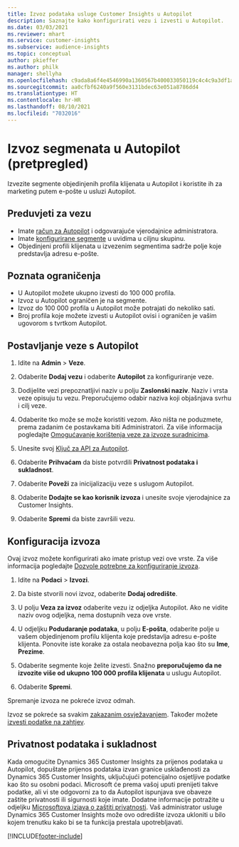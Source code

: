 ```yaml
---
title: Izvoz podataka usluge Customer Insights u Autopilot
description: Saznajte kako konfigurirati vezu i izvesti u Autopilot.
ms.date: 03/03/2021
ms.reviewer: mhart
ms.service: customer-insights
ms.subservice: audience-insights
ms.topic: conceptual
author: pkieffer
ms.author: philk
manager: shellyha
ms.openlocfilehash: c9ada8a6f4e4546990a1360567b400033050119c4c4c9a3df1af8fcaab75e157
ms.sourcegitcommit: aa0cfbf6240a9f560e3131bdec63e051a8786dd4
ms.translationtype: HT
ms.contentlocale: hr-HR
ms.lasthandoff: 08/10/2021
ms.locfileid: "7032016"
---
```

# <a name="export-segments-to-autopilot-preview"></a>Izvoz segmenata u Autopilot (pretpregled)

Izvezite segmente objedinjenih profila klijenata u Autopilot i koristite ih za marketing putem e-pošte u usluzi Autopilot. 

## <a name="prerequisites-for-a-connection"></a>Preduvjeti za vezu

-   Imate [račun za Autopilot](https://www.autopilothq.com/) i odgovarajuće vjerodajnice administratora.
-   Imate [konfigurirane segmente](segments.md) u uvidima u ciljnu skupinu.
-   Objedinjeni profili klijenata u izvezenim segmentima sadrže polje koje predstavlja adresu e-pošte.

## <a name="known-limitations"></a>Poznata ograničenja

- U Autopilot možete ukupno izvesti do 100 000 profila.
- Izvoz u Autopilot ograničen je na segmente.
- Izvoz do 100 000 profila u Autopilot može potrajati do nekoliko sati. 
- Broj profila koje možete izvesti u Autopilot ovisi i ograničen je vašim ugovorom s tvrtkom Autopilot.

## <a name="set-up-connection-to-autopilot"></a>Postavljanje veze s Autopilot

1. Idite na **Admin** > **Veze**.

1. Odaberite **Dodaj vezu** i odaberite **Autopilot** za konfiguriranje veze.

1. Dodijelite vezi prepoznatljivi naziv u polju **Zaslonski naziv**. Naziv i vrsta veze opisuju tu vezu. Preporučujemo odabir naziva koji objašnjava svrhu i cilj veze.

1. Odaberite tko može se može koristiti vezom. Ako ništa ne poduzmete, prema zadanim će postavkama biti Administratori. Za više informacija pogledajte [Omogućavanje korištenja veze za izvoze suradnicima](connections.md#allow-contributors-to-use-a-connection-for-exports).

3. Unesite svoj [Ključ za API za Autopilot](https://autopilot.docs.apiary.io/#).

1. Odaberite **Prihvaćam** da biste potvrdili **Privatnost podataka i sukladnost**.

1. Odaberite **Poveži** za inicijalizaciju veze s uslugom Autopilot.

1. Odaberite **Dodajte se kao korisnik izvoza** i unesite svoje vjerodajnice za Customer Insights.

1. Odaberite **Spremi** da biste završili vezu.

## <a name="configure-an-export"></a>Konfiguracija izvoza

Ovaj izvoz možete konfigurirati ako imate pristup vezi ove vrste. Za više informacija pogledajte [Dozvole potrebne za konfiguriranje izvoza](export-destinations.md#set-up-a-new-export).

1. Idite na **Podaci** > **Izvozi**.

1. Da biste stvorili novi izvoz, odaberite **Dodaj odredište**.

1. U polju **Veza za izvoz** odaberite vezu iz odjeljka Autopilot. Ako ne vidite naziv ovog odjeljka, nema dostupnih veza ove vrste.

3. U odjeljku **Podudaranje podataka**, u polju **E-pošta**, odaberite polje u vašem objedinjenom profilu klijenta koje predstavlja adresu e-pošte klijenta. Ponovite iste korake za ostala neobavezna polja kao što su **Ime**, **Prezime**.

1. Odaberite segmente koje želite izvesti. Snažno **preporučujemo da ne izvozite više od ukupno 100 000 profila klijenata** u uslugu Autopilot. 

1. Odaberite **Spremi**.

Spremanje izvoza ne pokreće izvoz odmah.

Izvoz se pokreće sa svakim [zakazanim osvježavanjem](system.md#schedule-tab). Također možete [izvesti podatke na zahtjev](export-destinations.md#run-exports-on-demand). 

## <a name="data-privacy-and-compliance"></a>Privatnost podataka i sukladnost

Kada omogućite Dynamics 365 Customer Insights za prijenos podataka u Autopilot, dopuštate prijenos podataka izvan granice usklađenosti za Dynamics 365 Customer Insights, uključujući potencijalno osjetljive podatke kao što su osobni podaci. Microsoft će prema vašoj uputi prenijeti takve podatke, ali vi ste odgovorni za to da Autopilot ispunjava sve obaveze zaštite privatnosti ili sigurnosti koje imate. Dodatne informacije potražite u odjeljku [Microsoftova izjava o zaštiti privatnosti](https://go.microsoft.com/fwlink/?linkid=396732).
Vaš administrator usluge Dynamics 365 Customer Insights može ovo odredište izvoza ukloniti u bilo kojem trenutku kako bi se ta funkcija prestala upotrebljavati.


[!INCLUDE[footer-include](../includes/footer-banner.md)]
